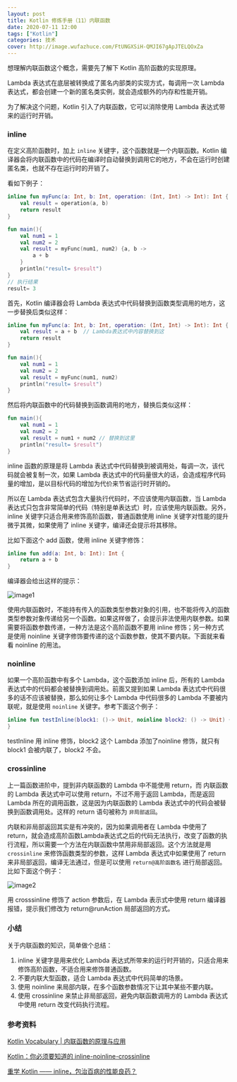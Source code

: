 ```yaml
---
layout: post
title: Kotlin 修炼手册（11）内联函数
date: 2020-07-11 12:00
tags: ["Kotlin"]
categories: 技术
cover: http://image.wufazhuce.com/FtUNGXSiH-QMJI67gApJTELQOxZa
---
```


想理解内联函数这个概念，需要先了解下 Kotlin 高阶函数的实现原理。

Lambda 表达式在底层被转换成了匿名内部类的实现方式，每调用一次 Lambda 表达式，都会创建一个新的匿名类实例，就会造成额外的内存和性能开销。

为了解决这个问题，Kotlin 引入了内联函数，它可以消除使用 Lambda 表达式带来的运行时开销。

### inline

在定义高阶函数时，加上 `inline` 关键字，这个函数就是一个内联函数。Kotlin 编译器会将内联函数中的代码在编译时自动替换到调用它的地方，不会在运行时创建匿名类，也就不存在运行时的开销了。

看如下例子：

```kotlin
inline fun myFunc(a: Int, b: Int, operation: (Int, Int) -> Int): Int {
    val result = operation(a, b)
    return result
}

fun main(){
    val num1 = 1
    val num2 = 2
    val result = myFunc(num1, num2) {a, b ->
        a + b
    }
    println("result= $result")
}
// 执行结果
result= 3
```

首先，Kotlin 编译器会将 Lambda 表达式中代码替换到函数类型调用的地方，这一步替换后类似这样：

```kotlin
inline fun myFunc(a: Int, b: Int, operation: (Int, Int) -> Int): Int {
    val result = a + b  // Lambda表达式中内容替换到这
    return result
}

fun main(){
    val num1 = 1
    val num2 = 2
    val result = myFunc(num1, num2)
    println("result= $result")
}
```

然后将内联函数中的代码替换到函数调用的地方，替换后类似这样：

```kotlin
fun main(){
    val num1 = 1
    val num2 = 2
    val result = num1 + num2 // 替换到这里
    println("result= $result")
}
```

inline 函数的原理是将 Lambda 表达式中代码替换到被调用处，每调一次，该代码就会被复制一次，如果 Lambda 表达式中的代码量很大的话，会造成程序代码量的增加，是以目标代码的增加为代价来节省运行时开销的。

所以在 Lambda 表达式包含大量执行代码时，不应该使用内联函数，当 Lambda 表达式只包含非常简单的代码（特别是单表达式）时，应该使用内联函数。另外，inline 关键字只适合用来修饰高阶函数，普通函数使用 inline 关键字对性能的提升微乎其微，如果使用了 inline 关键字，编译还会提示将其移除。

比如下面这个 add 函数，使用 inline 关键字修饰：

```kotlin
inline fun add(a: Int, b: Int): Int {
    return a + b
}
```

编译器会给出这样的提示：

![image1](https://i.loli.net/2020/07/10/oSH3yt5s1BTUdPQ.png)

使用内联函数时，不能持有传入的函数类型参数对象的引用，也不能将传入的函数类型参数对象传递给另一个函数。如果这样做了，会提示非法使用内联参数。如果需要将函数参数传递，一种方法是这个高阶函数不要用 inline 修饰；另一种方式是使用 noinline 关键字修饰要传递的这个函数参数，使其不要内联。下面就来看看 noinline 的用法。

### noinline

如果一个高阶函数中有多个 Lambda，这个函数添加 inline 后，所有的 Lambda 表达式中的代码都会被替换到调用处。前面又提到如果 Lambda 表达式中代码很多的话不应该被替换，那么如何让多个 Lambda 中代码很多的 Lambda 不要被内联呢，就是使用 `noinline` 关键字。参考下面这个例子：

```kotlin
inline fun testInline(block1: ()-> Unit, noinline block2: () -> Unit) {
}
```

testInline 用 inline 修饰，block2 这个 Lambda 添加了noinline 修饰，就只有 block1 会被内联了，block2 不会。

### crossinline

上一篇函数进阶中，提到非内联函数的 Lambda 中不能使用 return，而 内联函数的 Lambda 表达式中可以使用 return，不过不用于返回 Lambda，而是返回 Lambda 所在的调用函数，这是因为内联函数的 Lambda 表达式中的代码会被替换到函数调用处。这样的 return 语句被称为 `非局部返回`。

内联和非局部返回其实是有冲突的，因为如果调用者在 Lambda 中使用了return，就会造成高阶函数Lambda表达式之后的代码无法执行，改变了函数的执行流程，所以需要一个方法在内联函数中禁用非局部返回。这个方法就是用 `crossinline` 来修饰函数类型的参数，这样 Lambda 表达式中如果使用了 return 来非局部返回，编译无法通过，但是可以使用 `return@高阶函数名` 进行局部返回。比如下面这个例子：

![image2](https://i.loli.net/2020/07/11/zjfdTh3NtHRCLPn.png)

用 crosssinline 修饰了 action 参数后，在 Lambda 表示式中使用 return 编译器报错，提示我们修改为 return@runAction 局部返回的方式。

### 小结

关于内联函数的知识，简单做个总结：

1. inline 关键字是用来优化 Lambda 表达式所带来的运行时开销的，只适合用来修饰高阶函数，不适合用来修饰普通函数。
2. 不要内联大型函数，适合 Lambda 表达式中代码简单的场景。
3. 使用 noinline 来局部内联，在多个函数参数情况下让其中某些不要内联。
4. 使用 crossinline 来禁止非局部返回，避免内联函数调用方的 Lambda 表达式中使用 return 改变代码执行流程。

### 参考资料

[Kotlin Vocabulary | 内联函数的原理与应用](https://mp.weixin.qq.com/s?__biz=MzAwODY4OTk2Mg==&mid=2652057080&idx=1&sn=37b9e577b3a06a6e02d0519aa9772898&chksm=808c8dbdb7fb04ab2f8f75db2ff688c296c766f93547513fc89b5fcbdadd156754ccda8deeec&scene=158#rd)

[Kotlin：你必须要知道的 inline-noinline-crossinline](https://mp.weixin.qq.com/s/HD_hqi8QCb6co7IaIh6KMg)

[重学 Kotlin —— inline，包治百病的性能良药？](https://juejin.im/post/5ef76248e51d4534780ae5ab)